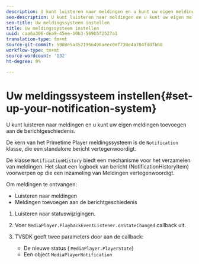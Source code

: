 ```yaml
---
description: U kunt luisteren naar meldingen en u kunt uw eigen meldingen toevoegen aan de berichtgeschiedenis.
seo-description: U kunt luisteren naar meldingen en u kunt uw eigen meldingen toevoegen aan de berichtgeschiedenis.
seo-title: Uw meldingssysteem instellen
title: Uw meldingssysteem instellen
uuid: caa6a306-dea9-45ee-b0b3-569b5f2527a1
translation-type: tm+mt
source-git-commit: 5908e5a3521966496aeec0ef730e4a704fddfb68
workflow-type: tm+mt
source-wordcount: '132'
ht-degree: 0%

---
```



# Uw meldingssysteem instellen{#set-up-your-notification-system}

U kunt luisteren naar meldingen en u kunt uw eigen meldingen toevoegen aan de berichtgeschiedenis.

De kern van het Primetime Player meldingssysteem is de `Notification` klasse, die een standalone bericht vertegenwoordigt.

De klasse `NotificationHistory` biedt een mechanisme voor het verzamelen van meldingen. Het slaat een logboek van bericht (NotificationHistoryItem) voorwerpen op die een inzameling van Meldingen vertegenwoordigt.

Om meldingen te ontvangen:

* Luisteren naar meldingen
* Meldingen toevoegen aan de berichtgeschiedenis

1. Luisteren naar statuswijzigingen.
1. Voer `MediaPlayer.PlaybackEventListener.onStateChanged` callback uit.
1. TVSDK geeft twee parameters door aan de callback:

   * De nieuwe status ( `MediaPlayer.PlayerState`)
   * Een object `MediaPlayerNotification`

